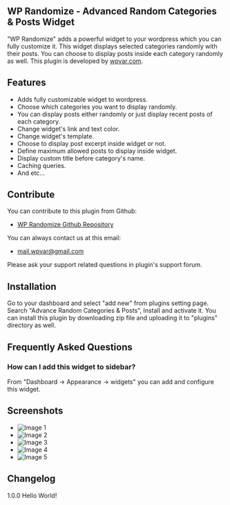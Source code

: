 ## WP Randomize - Advanced Random Categories & Posts Widget

"WP Randomize" adds a powerful widget to your wordpress which you can fully customize it.
This widget displays selected categories randomly with their posts. You can choose to display posts inside each category randomly as well.
This plugin is developed by [wpvar.com](https://wpvar.com).

## Features

* Adds fully customizable widget to wordpress.
* Choose which categories you want to display randomly.
* You can display posts either randomly or just display recent posts of each category.
* Change widget's link and text color.
* Change widget's template.
* Choose to display post excerpt inside widget or not.
* Define maximum allowed posts to display inside widget.
* Display custom title before category's name.
* Caching queries.
* And etc...

## Contribute

You can contribute to this plugin from Github:
* [WP Randomize Github Repository](https://github.com/alifaraji/wp-randomize)

You can always contact us at this email:

* mail.wpvar@gmail.com

Please ask your support related questions in plugin's support forum.

## Installation
Go to your dashboard and select "add new" from plugins setting page. Search "Advance Random Categories & Posts", Install and activate it.
You can install this plugin by downloading zip file and uploading it to "plugins" directory as well.

## Frequently Asked Questions
### How can I add this widget to sidebar?
From "Dashboard -> Appearance -> widgets" you can add and configure this widget.

## Screenshots

* ![ Image 1](https://ps.w.org/wp-randomize/assets/screenshot-1.png?rev=2372750)
* ![ Image 2](https://ps.w.org/wp-randomize/assets/screenshot-2.png?rev=2372750)
* ![ Image 3](https://ps.w.org/wp-randomize/assets/screenshot-3.png?rev=2372750)
* ![ Image 4](https://ps.w.org/wp-randomize/assets/screenshot-4.png?rev=2372750)
* ![ Image 5](https://ps.w.org/wp-randomize/assets/screenshot-5.png?rev=2372750)

## Changelog
1.0.0
Hello World!
